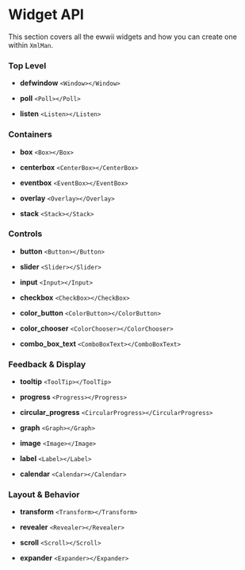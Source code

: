 # Widget API

This section covers all the ewwii widgets and how you can create one within `XmlMan`.

### Top Level

- **defwindow**
  `<Window></Window>`

- **poll**
  `<Poll></Poll>`

- **listen**
  `<Listen></Listen>`

### Containers

- **box**
  `<Box></Box>`

- **centerbox**
  `<CenterBox></CenterBox>`

- **eventbox**
  `<EventBox></EventBox>`

- **overlay**
  `<Overlay></Overlay>`

- **stack**
  `<Stack></Stack>`

### Controls

- **button**
  `<Button></Button>`

- **slider**
  `<Slider></Slider>`

- **input**
  `<Input></Input>`

- **checkbox**
  `<CheckBox></CheckBox>`

- **color_button**
  `<ColorButton></ColorButton>`

- **color_chooser**
  `<ColorChooser></ColorChooser>`

- **combo_box_text**
  `<ComboBoxText></ComboBoxText>`

### Feedback & Display

- **tooltip**
  `<ToolTip></ToolTip>`

- **progress**
  `<Progress></Progress>`

- **circular_progress**
  `<CircularProgress></CircularProgress>`

- **graph**
  `<Graph></Graph>`

- **image**
  `<Image></Image>`

- **label**
  `<Label></Label>`

- **calendar**
  `<Calendar></Calendar>`

### Layout & Behavior

- **transform**
  `<Transform></Transform>`

- **revealer**
  `<Revealer></Revealer>`

- **scroll**
  `<Scroll></Scroll>`

- **expander**
  `<Expander></Expander>`
